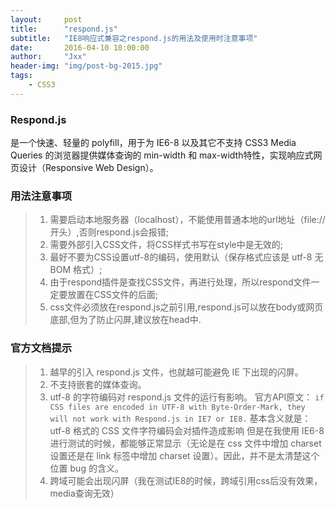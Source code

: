 ```yaml
---
layout:     post
title:      "respond.js"
subtitle:   "IE8响应式兼容之respond.js的用法及使用时注意事项"
date:       2016-04-10 10:00:00
author:     "Jxx"
header-img: "img/post-bg-2015.jpg"
tags:
    - CSS3
---
```


### Respond.js

 是一个快速、轻量的 polyfill，用于为 IE6-8 以及其它不支持 CSS3 Media Queries 的浏览器提供媒体查询的 min-width 和 max-width特性，实现响应式网页设计（Responsive Web Design）。

### 用法注意事项

> 1. 需要启动本地服务器（localhost），不能使用普通本地的url地址（file://开头）,否则respond.js会报错;
> 2. 需要外部引入CSS文件，将CSS样式书写在style中是无效的;
> 3. 最好不要为CSS设置utf-8的编码，使用默认（保存格式应该是 utf-8 无 BOM 格式）;
> 4. 由于respond插件是查找CSS文件，再进行处理，所以respond文件一定要放置在CSS文件的后面;
> 5. css文件必须放在respond.js之前引用,respond.js可以放在body或网页底部,但为了防止闪屏,建议放在head中.

### 官方文档提示
> 1. 越早的引入 respond.js 文件，也就越可能避免 IE 下出现的闪屏。
> 2. 不支持嵌套的媒体查询。
> 3. utf-8 的字符编码对 respond.js 文件的运行有影响。
>    官方API原文：
>    `if CSS files are encoded in UTF-8 with Byte-Order-Mark, they will not work with Respond.js in IE7 or IE8.`
>    基本含义就是：utf-8 格式的 CSS 文件字符编码会对插件造成影响
>    但是在我使用 IE6-8 进行测试的时候，都能够正常显示（无论是在 css 文件中增加 charset 设置还是在 link 标签中增加 charset 设置）。因此，并不是太清楚这个位置 bug 的含义。
> 4. 跨域可能会出现闪屏（我在测试IE8的时候，跨域引用css后没有效果，media查询无效）
